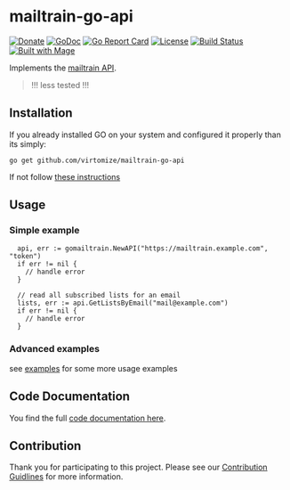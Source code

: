 # mailtrain-go-api

[![Donate](https://img.shields.io/badge/Donate-PayPal-green.svg)](https://www.paypal.com/cgi-bin/webscr?cmd=_s-xclick&hosted_button_id=VBXHBYFU44T5W&source=url)
[![GoDoc](https://img.shields.io/badge/godoc-reference-green.svg)](https://godoc.org/github.com/virtomize/mailtrain-go-api)
[![Go Report Card](https://goreportcard.com/badge/github.com/virtomize/mailtrain-go-api)](https://goreportcard.com/report/github.com/virtomize/mailtrain-go-api)
[![License](https://img.shields.io/badge/license-MIT-blue.svg)](https://github.com/virtomize/mailtrain-go-api/blob/master/LICENSE)
[![Build Status](https://travis-ci.com/virtomize/mailtrain-go-api.svg?branch=master)](https://travis-ci.com/virtomize/mailtrain-go-api)
[![Built with Mage](https://magefile.com/badge.svg)](https://magefile.org)

Implements the [mailtrain API](https://github.com/Mailtrain-org/mailtrain).

> !!! less tested !!!

## Installation

If you already installed GO on your system and configured it properly than its simply:

```
go get github.com/virtomize/mailtrain-go-api
```

If not follow [these instructions](https://golang.org/doc/install)

## Usage

### Simple example

```
  api, err := gomailtrain.NewAPI("https://mailtrain.example.com", "token")
  if err != nil {
    // handle error
  }

  // read all subscribed lists for an email
  lists, err := api.GetListsByEmail("mail@example.com")
  if err != nil {
    // handle error
  }
```

### Advanced examples

see [examples](https://github.com/virtomize/mailtrain-go-api/tree/master/examples) for some more usage examples

## Code Documentation

You find the full [code documentation here](https://godoc.org/github.com/virtomize/mailtrain-go-api).

## Contribution

Thank you for participating to this project.
Please see our [Contribution Guidlines](https://github.com/virtomize/mailtrain-go-api/blob/master/CONTRIBUTING.md) for more information.

